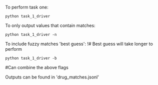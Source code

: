 To perform task one:

    python task_1_driver

To only output values that contain matches:

    python task_1_driver -n

To include fuzzy matches 'best guess':
    !# Best guess will take longer to perform

    python task_1_driver -b

#Can combine the above flags

Outputs can be found in 'drug_matches.jsonl'